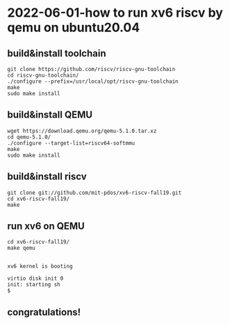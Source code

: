 # 2022-06-01-how to run xv6 riscv by qemu on ubuntu20.04



## build&install toolchain

```
git clone https://github.com/riscv/riscv-gnu-toolchain
cd riscv-gnu-toolchain/
./configure --prefix=/usr/local/opt/riscv-gnu-toolchain
make
sudo make install
```

## build&install QEMU

```
wget https://download.qemu.org/qemu-5.1.0.tar.xz
cd qemu-5.1.0/
./configure --target-list=riscv64-softmmu
make
sudo make install
```

## build&install riscv

```
git clone git://github.com/mit-pdos/xv6-riscv-fall19.git
cd xv6-riscv-fall19/
make
```

## run xv6 on QEMU

```
cd xv6-riscv-fall19/
make qemu
```

```qemu-system-riscv64 -machine virt -bios none -kernel kernel/kernel -m 128M -smp 1 -nographic -drive file=fs.img,if=none,format=raw,id=x0 -device virtio-blk-device,drive=x0,bus=virtio-mmio-bus.0

xv6 kernel is booting

virtio disk init 0
init: starting sh
$ 
```

## congratulations!
